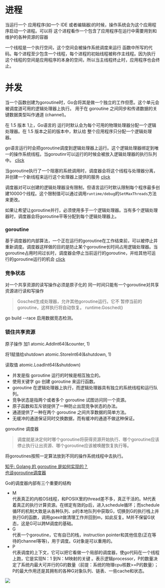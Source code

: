 # 进程
当运行一个 应用程序(如一个 IDE 或者编辑器)的时候，操作系统会为这个应用程序启动一个进程。可以将 这个进程看作一个包含了应用程序在运行中需要用到和维护的各种资源的容器

一个线程是一个执行空间，这个空间会被操作系统调度来运行 函数中所写的代码。每个进程至少包含一个线程，每个进程的初始线程被称作主线程。因为执行 这个线程的空间是应用程序的本身的空间，所以当主线程终止时，应用程序也会终止。

# 并发
当一个函数创建为goroutine时，Go会将其是做一个独立的工作但愿。这个单元会被调度道可用的逻辑处理器上执行。
用于在 goroutine 之间同步和传递数据的关键数据类型叫作通道 (channel)。

在 1.5 版本 1上，Go语言的 运行时默认会为每个可用的物理处理器分配一个逻辑处理器。在 1.5 版本之前的版本中，默认给 整个应用程序只分配一个逻辑处理器。

go语言运行时会把goroutine调度到逻辑处理器上运行。这个逻辑处理器绑定到唯一的操作系统线程。当goroutinr可以运行的时候会被放入逻辑处理器的执行队列中。
[click](https://www.dropbox.com/s/7w5n4wh983pm2iq/%E5%B1%8F%E5%B9%95%E6%88%AA%E5%9B%BE%202019-02-27%2011.51.20.png?dl=0)

当goroutine执行了一个阻塞的系统调用时，调度器会将这个线程与处理器分离，并创建一个新线程来运行这个处理器上提供的服务
[click](https://www.dropbox.com/s/hmibyol72lr2k6i/%E5%B1%8F%E5%B9%95%E6%88%AA%E5%9B%BE%202019-02-27%2011.53.08.png?dl=0)

调度器对可以创建的逻辑处理器没有限制，但语言运行时默认限制每个程序最多创建10000个线程。这个限制值可以通过调用`runtime/debug`的`SetMaxThreads`方法来更改。

如果让希望让goroutine并行，必须使用多于一个逻辑处理器。当有多个逻辑处理器时，调度器会将goroutine平等分配到每个逻辑处理器上。

### goroutine
基于调度器的内部算法，一个正在运行的goroutine在工作结束前，可以被停止并重新调度。调度器这样做的目的是防止某个goroutine长时间占用逻辑处理器。当goroutine占用时间过长时，调度器会停止当前运行的goroutine，并给其他可运行的goroutine运行的机会
[click](https://www.dropbox.com/s/x15b7a89jwxev1g/%E5%B1%8F%E5%B9%95%E6%88%AA%E5%9B%BE%202019-02-27%2016.43.50.png?dl=0)

### 竞争状态

对一个共享资源的读写操作必须是原子化的
同一时间只能有一个goroutine对共享资源进行读和写操作

> Gosched生成处理器，允许其他goroutine运行。它不
>暂停当前的goroutine，这样执行将自动恢复。
runtime.Gosched()

go build --race 启用数据竞态检测。

### 锁住共享资源


原子操作
加1
atomic.AddInt64(&counter, 1)

将1赋值给shutdown
atomic.StoreInt64(&shutdown, 1)

读取值
atomic.LoadInt64(&shutdown)


- 并发是指 goroutine 运行的时候是相互独立的。
- 使用关键字 go 创建 goroutine 来运行函数。
- goroutine 在逻辑处理器上执行，而逻辑处理器具有独立的系统线程和运行队列。 
- 竞争状态是指两个或者多个 goroutine 试图访问同一个资源。 
- 原子函数和互斥锁提供了一种防止出现竞争状态的办法。 
- 通道提供了一种在两个 goroutine 之间共享数据的简单方法。 
- 无缓冲的通道保证同时交换数据，而有缓冲的通道不做这种保证。

goroutine 调度器

>调度就是决定何时哪个goroutine将获得资源开始执行、哪个goroutine应该停止执行让出资源、哪个goroutine应该被唤醒恢复执行等。

将goroutines按照一定算法放到不同的操作系统线程中去执行。

[知乎: Golang 的 goroutine 是如何实现的？](https://www.zhihu.com/question/20862617/answer/27964865)    
[也谈goroutine调度器](https://tonybai.com/2017/06/23/an-intro-about-goroutine-scheduler/)


Go的调度器内部有三个重要的结构
- M  
代表真正的内核OS线程，和POSIX里的thread差不多，真正干活的。M代表着真正的执行计算资源。在绑定有效的p后，进入schedule循环；而schedule循环的机制大致是从各种队列、p的本地队列中获取G，切换到G的执行栈上并执行G的函数，调用goexit做清理工作并回到m，如此反复。M并不保留G状态，这是G可以跨M调度的基础。
- G  
代表一个goroutine，它有自已的栈，instruction pointer和其他信息(正在等待的channel等等)，用于调度。G对象是可以重用的。
- P  
代表调度的上下文，它可以把它看做一个局部的调度器，使go代码在一个线程上跑，它是实现N：1 到N：M映射的关键 。表示逻辑processor，P的数量决定了系统内最大可并行的G的数量（前提：系统的物理cpu核数>=P的数量）；P的最大作用还是其拥有的各种G对象队列、链表、一些cache和状态。

![](https://pic1.zhimg.com/80/67f09d490f69eec14c1824d939938e14_hd.jpg)


